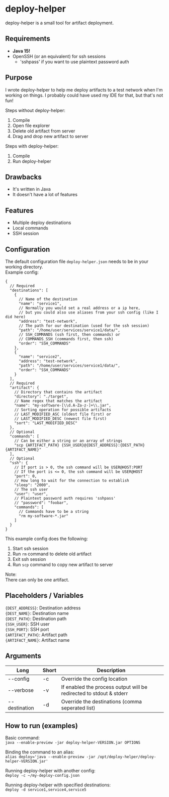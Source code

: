 # deploy-helper

deploy-helper is a small tool for artifact deployment.

## Requirements

- **Java 15!**
- OpenSSH (or an equivalent) for ssh sessions
    - 'sshpass' if you want to use plaintext password auth

## Purpose

I wrote deploy-helper to help me deploy artifacts to a test network when I'm working on things. I probably could have used my IDE for that, but that's
not fun!

Steps without deploy-helper:

1. Compile
2. Open file explorer
3. Delete old artifact from server
4. Drag and drop new artifact to server

Steps with deploy-helper:

1. Compile
2. Run deploy-helper

## Drawbacks

- It's written in Java
- It doesn't have a lot of features

## Features

- Multiple deploy destinations
- Local commands
- SSH session

## Configuration

The default configuration file `deploy-helper.json` needs to be in your working directory.\
Example config:

```json5
{
  // Required
  "destinations": [
    {
      // Name of the destination
      "name": "service1",
      // Normally you would set a real address or a ip here,
      // but you could also use aliases from your ssh config (like I did here)
      "address": "test-network",
      // The path for our destination (used for the ssh session)
      "path": "/home/user/services/service1/data/",
      // SSH_COMMANDS (ssh first, then commands) or 
      // COMMANDS_SSH (commands first, then ssh)
      "order": "SSH_COMMANDS"
    },
    {
      "name": "service2",
      "address": "test-network",
      "path": "/home/user/services/service1/data/",
      "order": "SSH_COMMANDS"
    }
  ],
  // Required
  "artifact": {
    // Directory that contains the artifact
    "directory": "./target",
    // Name regex that matches the artifact
    "name": "my-software-[\\d.A-Za-z-]+\\.jar",
    // Sorting operation for possible artifacts
    // LAST_MODIFIED_ASC (oldest file first) or
    // LAST_MODIFIED_DESC (newest file first)
    "sort": "LAST_MODIFIED_DESC"
  },
  // Optional
  "commands": [
    // Can be either a string or an array of strings
    "scp {ARTIFACT_PATH} {SSH_USER}@{DEST_ADDRESS}:{DEST_PATH}{ARTIFACT_NAME}"
  ],
  // Optional
  "ssh": {
    // If port is > 0, the ssh command will be USER@HOST:PORT
    // If the port is <= 0, the ssh command will be USER@HOST
    "port": 0,
    // How long to wait for the connection to establish
    "sleep": "2000",
    // The ssh user
    "user": "user",
    // Plaintext password auth requires 'sshpass'
    // "password": "foobar",
    "commands": [
      // Commands have to be a string
      "rm my-software-*.jar"
    ]
  }
}
```

This example config does the following:

1. Start ssh session
2. Run `rm` command to delete old artifact
3. Exit ssh session
4. Run `scp` command to copy new artifact to server

Note:\
There can only be one artifact.

## Placeholders / Variables

`{DEST_ADDRESS}`: Destination address\
`{DEST_NAME}`: Destination name\
`{DEST_PATH}`: Destination path\
`{SSH_USER}`: SSH user\
`{SSH_PORT}`: SSH port\
`{ARTIFACT_PATH}`: Artifact path\
`{ARTIFACT_NAME}`: Artifact name

## Arguments

| Long | Short | Description |
| --- | --- | --- |
| --config | -c | Override the config location |
| --verbose | -v | If enabled the process output will be redirected to stdout & stderr |
| --destination | -d | Override the destinations (comma seperated list) |

## How to run (examples)

Basic command:\
`java --enable-preview -jar deploy-helper-VERSION.jar OPTIONS`

Binding the command to an alias:\
`alias deploy='java --enable-preview -jar /opt/deploy-helper/deploy-helper-VERSION.jar'`

Running deploy-helper with another config:\
`deploy -c ~/my-deploy-config.json`

Running deploy-helper with specified destinations:\
`deploy -d service1,service4,service5`